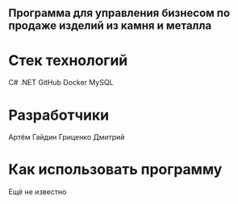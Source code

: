 ## Программа для управления бизнесом по продаже изделий из камня и металла

# Стек технологий
C# .NET GitHub Docker MySQL

# Разработчики
Артём Гайдин
Гриценко Дмитрий

# Как использовать программу
Ещё не известно
